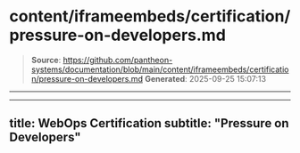 # content/iframeembeds/certification/pressure-on-developers.md

> **Source**: https://github.com/pantheon-systems/documentation/blob/main/content/iframeembeds/certification/pressure-on-developers.md
> **Generated**: 2025-09-25 15:07:13

---

---
title: WebOps Certification
subtitle: "Pressure on Developers"
---

<Partial file="certification-guide/pressure-on-developers.md" />
